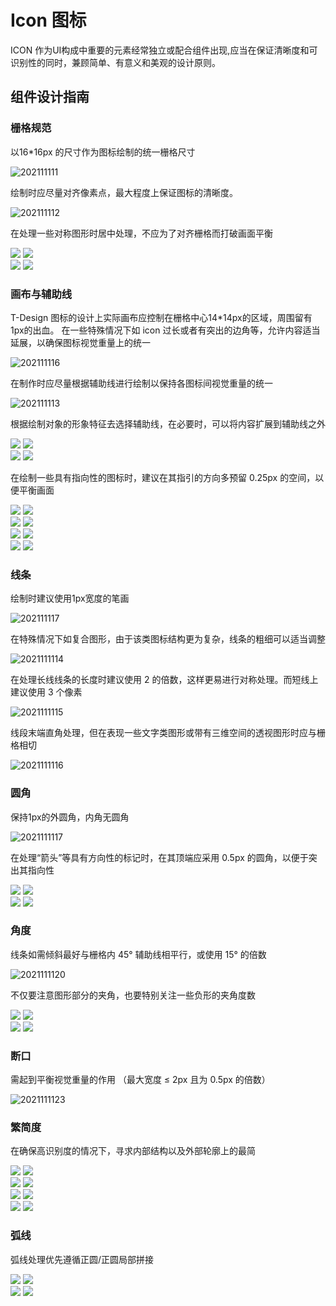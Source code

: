 # Icon 图标
ICON 作为UI构成中重要的元素经常独立或配合组件出现,应当在保证清晰度和可识别性的同时，兼顾简单、有意义和美观的设计原则。


## 组件设计指南

### 栅格规范
以16*16px 的尺寸作为图标绘制的统一栅格尺寸

![202111111](https://oteam-tdesign-1258344706.cos.ap-guangzhou.myqcloud.com/site/design/202111111.png)

绘制时应尽量对齐像素点，最大程度上保证图标的清晰度。

![202111112](https://oteam-tdesign-1258344706.cos.ap-guangzhou.myqcloud.com/site/design/202111112.png)

在处理一些对称图形时居中处理，不应为了对齐栅格而打破画面平衡

<div class="legend">
  <div class="item">
    <img src="https://oteam-tdesign-1258344706.cos.ap-guangzhou.myqcloud.com/site/design/202111115.png" />
    <img class="tag" src="https://oteam-tdesign-1258344706.cos.ap-guangzhou.myqcloud.com/site/doc/good.png" />
  </div>

  <div class="item">
    <img src="https://oteam-tdesign-1258344706.cos.ap-guangzhou.myqcloud.com/site/design/202111114.png" />
    <img class="tag" src="https://oteam-tdesign-1258344706.cos.ap-guangzhou.myqcloud.com/site/doc/bad.png" />
  </div>
</div>

### 画布与辅助线
T-Design 图标的设计上实际画布应控制在栅格中心14*14px的区域，周围留有1px的出血。
在一些特殊情况下如 icon 过长或者有突出的边角等，允许内容适当延展，以确保图标视觉重量上的统一

![202111116](https://oteam-tdesign-1258344706.cos.ap-guangzhou.myqcloud.com/site/design/202111116.png)

在制作时应尽量根据辅助线进行绘制以保持各图标间视觉重量的统一

![202111113](https://oteam-tdesign-1258344706.cos.ap-guangzhou.myqcloud.com/site/design/202111113.png)

根据绘制对象的形象特征去选择辅助线，在必要时，可以将内容扩展到辅助线之外

<div class="legend">
  <div class="item">
    <img src="https://oteam-tdesign-1258344706.cos.ap-guangzhou.myqcloud.com/site/design/202111119.png" />
    <img class="tag" src="https://oteam-tdesign-1258344706.cos.ap-guangzhou.myqcloud.com/site/doc/good.png" />
  </div>

  <div class="item">
    <img src="https://oteam-tdesign-1258344706.cos.ap-guangzhou.myqcloud.com/site/design/202111118.png" />
    <img class="tag" src="https://oteam-tdesign-1258344706.cos.ap-guangzhou.myqcloud.com/site/doc/bad.png" />
  </div>
</div>

在绘制一些具有指向性的图标时，建议在其指引的方向多预留 0.25px 的空间，以便平衡画面

<div class="legend">
  <div class="item">
    <img src="https://oteam-tdesign-1258344706.cos.ap-guangzhou.myqcloud.com/site/design/2021111111.png" />
    <img class="tag" src="https://oteam-tdesign-1258344706.cos.ap-guangzhou.myqcloud.com/site/doc/good.png" />
  </div>

  <div class="item">
    <img src="https://oteam-tdesign-1258344706.cos.ap-guangzhou.myqcloud.com/site/design/2021111110.png" />
    <img class="tag" src="https://oteam-tdesign-1258344706.cos.ap-guangzhou.myqcloud.com/site/doc/bad.png" />
  </div>
</div>

<div class="legend">
  <div class="item">
    <img src="https://oteam-tdesign-1258344706.cos.ap-guangzhou.myqcloud.com/site/design/2021111113.png" />
    <img class="tag" src="https://oteam-tdesign-1258344706.cos.ap-guangzhou.myqcloud.com/site/doc/good.png" />
  </div>

  <div class="item">
    <img src="https://oteam-tdesign-1258344706.cos.ap-guangzhou.myqcloud.com/site/design/2021111112.png" />
    <img class="tag" src="https://oteam-tdesign-1258344706.cos.ap-guangzhou.myqcloud.com/site/doc/bad.png" />
  </div>
</div>

### 线条
绘制时建议使用1px宽度的笔画

![202111117](https://oteam-tdesign-1258344706.cos.ap-guangzhou.myqcloud.com/site/design/202111117.png)

在特殊情况下如复合图形，由于该类图标结构更为复杂，线条的粗细可以适当调整

![2021111114](https://oteam-tdesign-1258344706.cos.ap-guangzhou.myqcloud.com/site/design/2021111114.png)

在处理长线线条的长度时建议使用 2 的倍数，这样更易进行对称处理。而短线上建议使用 3 个像素

![2021111115](https://oteam-tdesign-1258344706.cos.ap-guangzhou.myqcloud.com/site/design/2021111115.png)

线段末端直角处理，但在表现一些文字类图形或带有三维空间的透视图形时应与栅格相切

![2021111116](https://oteam-tdesign-1258344706.cos.ap-guangzhou.myqcloud.com/site/design/2021111116.png)

### 圆角
保持1px的外圆角，内角无圆角

![2021111117](https://oteam-tdesign-1258344706.cos.ap-guangzhou.myqcloud.com/site/design/2021111117.png)

在处理“箭头”等具有方向性的标记时，在其顶端应采用 0.5px 的圆角，以便于突出其指向性

<div class="legend">
  <div class="item">
    <img src="https://oteam-tdesign-1258344706.cos.ap-guangzhou.myqcloud.com/site/design/2021111119.png" />
    <img class="tag" src="https://oteam-tdesign-1258344706.cos.ap-guangzhou.myqcloud.com/site/doc/good.png" />
  </div>

  <div class="item">
    <img src="https://oteam-tdesign-1258344706.cos.ap-guangzhou.myqcloud.com/site/design/2021111118.png" />
    <img class="tag" src="https://oteam-tdesign-1258344706.cos.ap-guangzhou.myqcloud.com/site/doc/bad.png" />
  </div>
</div>

### 角度
线条如需倾斜最好与栅格内 45° 辅助线相平行，或使用 15° 的倍数

![2021111120](https://oteam-tdesign-1258344706.cos.ap-guangzhou.myqcloud.com/site/design/2021111120.png)

不仅要注意图形部分的夹角，也要特别关注一些负形的夹角度数

<div class="legend">
  <div class="item">
    <img src="https://oteam-tdesign-1258344706.cos.ap-guangzhou.myqcloud.com/site/design/2021111122.png" />
    <img class="tag" src="https://oteam-tdesign-1258344706.cos.ap-guangzhou.myqcloud.com/site/doc/good.png" />
  </div>

  <div class="item">
    <img src="https://oteam-tdesign-1258344706.cos.ap-guangzhou.myqcloud.com/site/design/2021111121.png" />
    <img class="tag" src="https://oteam-tdesign-1258344706.cos.ap-guangzhou.myqcloud.com/site/doc/good.png" />
  </div>
</div>

### 断口
需起到平衡视觉重量的作用 （最大宽度 ≤ 2px 且为 0.5px 的倍数）

![2021111123](https://oteam-tdesign-1258344706.cos.ap-guangzhou.myqcloud.com/site/design/2021111123.png)

### 繁简度
在确保高识别度的情况下，寻求内部结构以及外部轮廓上的最简

<div class="legend">
  <div class="item">
    <img src="https://oteam-tdesign-1258344706.cos.ap-guangzhou.myqcloud.com/site/design/2021111125.png" />
    <img class="tag" src="https://oteam-tdesign-1258344706.cos.ap-guangzhou.myqcloud.com/site/doc/good.png" />
  </div>

  <div class="item">
    <img src="https://oteam-tdesign-1258344706.cos.ap-guangzhou.myqcloud.com/site/design/2021111124.png" />
    <img class="tag" src="https://oteam-tdesign-1258344706.cos.ap-guangzhou.myqcloud.com/site/doc/bad.png" />
  </div>
</div>

<div class="legend">
  <div class="item">
    <img src="https://oteam-tdesign-1258344706.cos.ap-guangzhou.myqcloud.com/site/design/2021111127.png" />
    <img class="tag" src="https://oteam-tdesign-1258344706.cos.ap-guangzhou.myqcloud.com/site/doc/good.png" />
  </div>

  <div class="item">
    <img src="https://oteam-tdesign-1258344706.cos.ap-guangzhou.myqcloud.com/site/design/2021111126.png" />
    <img class="tag" src="https://oteam-tdesign-1258344706.cos.ap-guangzhou.myqcloud.com/site/doc/bad.png" />
  </div>
</div>

### 弧线
弧线处理优先遵循正圆/正圆局部拼接

<div class="legend">
  <div class="item">
    <img src="https://oteam-tdesign-1258344706.cos.ap-guangzhou.myqcloud.com/site/design/2021111129.png" />
    <img class="tag" src="https://oteam-tdesign-1258344706.cos.ap-guangzhou.myqcloud.com/site/doc/good.png" />
  </div>

  <div class="item">
    <img src="https://oteam-tdesign-1258344706.cos.ap-guangzhou.myqcloud.com/site/design/2021111128.png" />
    <img class="tag" src="https://oteam-tdesign-1258344706.cos.ap-guangzhou.myqcloud.com/site/doc/bad.png" />
  </div>
</div>



